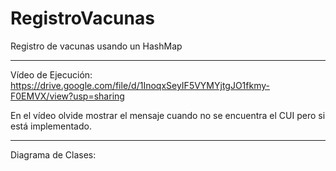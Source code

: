 # RegistroVacunas
Registro de vacunas usando un HashMap

---

Vídeo de Ejecución: https://drive.google.com/file/d/1InoqxSeyIF5VYMYjtgJO1fkmy-F0EMVX/view?usp=sharing

En el vídeo olvide mostrar el mensaje cuando no se encuentra el CUI pero si está implementado.

---

Diagrama de Clases:
